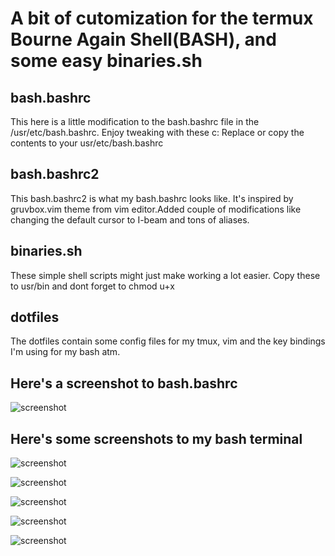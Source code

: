 # A bit of cutomization for the termux Bourne Again Shell(BASH), and some easy binaries.sh

## bash.bashrc
This here is a little modification to the bash.bashrc file in the /usr/etc/bash.bashrc. Enjoy tweaking with these c:
Replace or copy the contents to your usr/etc/bash.bashrc 

## bash.bashrc2
This bash.bashrc2 is what my bash.bashrc looks like. It's inspired by gruvbox.vim theme from vim editor.Added couple of modifications like changing the default cursor to I-beam and tons of aliases. 

## binaries.sh
These simple shell scripts might just make working a lot easier.
Copy these to usr/bin and dont forget to chmod u+x

## dotfiles
The dotfiles contain some config files for my tmux, vim and the key bindings I'm using for my bash atm. 

  ## Here's a screenshot to bash.bashrc

   ![screenshot](Screenshot_2020-01-24-16-51-52.png)

  ## Here's some screenshots to my bash terminal
   ![screenshot](1.png)

   ![screenshot](2.png)

   ![screenshot](3.png)

   ![screenshot](4.png)

   ![screenshot](5.png)
